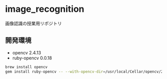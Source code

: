 image_recognition
==============

画像認識の授業用リポジトリ

## 開発環境
- opencv 2.4.13
- ruby-opencv 0.0.18

```sh
brew install opencv
gem install ruby-opencv -- --with-opencv-dir=/usr/local/Cellar/opencv/2.4.13.2
```
